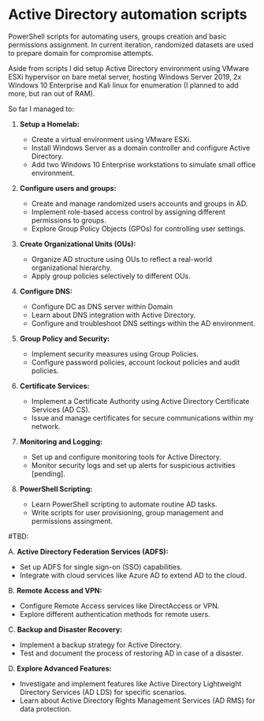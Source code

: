 # Active Directory automation scripts

PowerShell scripts for automating users, groups creation and basic permissions assignment. In current iteration, randomized datasets are used to prepare domain for compromise attempts.

Aside from scripts I did setup Active Directory environment using VMware ESXi hypervisor on bare metal server, hosting Windows Server 2019, 2x Windows 10 Enterprise and Kali linux for enumeration (I planned to add more, but ran out of RAM).

So far I managed to:

1. **Setup a Homelab:**
   - Create a virtual environment using VMware ESXi.
   - Install Windows Server as a domain controller and configure Active Directory.
   - Add two Windows 10 Enterprise workstations to simulate small office environment.

2. **Configure users and groups:**
   - Create and manage randomized users accounts and groups in AD.
   - Implement role-based access control by assigning different permissions to groups.
   - Explore Group Policy Objects (GPOs) for controlling user settings.

3. **Create Organizational Units (OUs):**
   - Organize AD structure using OUs to reflect a real-world organizational hierarchy.
   - Apply group policies selectively to different OUs.

4. **Configure DNS:**
   - Configure DC as DNS server within Domain
   - Learn about DNS integration with Active Directory.
   - Configure and troubleshoot DNS settings within the AD environment.

5. **Group Policy and Security:**
   - Implement security measures using Group Policies.
   - Configure password policies, account lockout policies and audit policies.

6. **Certificate Services:**
   - Implement a Certificate Authority using Active Directory Certificate Services (AD CS).
   - Issue and manage certificates for secure communications within my network.

7. **Monitoring and Logging:**
   - Set up and configure monitoring tools for Active Directory.
   - Monitor security logs and set up alerts for suspicious activities [pending].

8. **PowerShell Scripting:**
   - Learn PowerShell scripting to automate routine AD tasks.
   - Write scripts for user provisioning, group management and permissions assingment.

#TBD:

A. **Active Directory Federation Services (ADFS):**
   - Set up ADFS for single sign-on (SSO) capabilities.
   - Integrate with cloud services like Azure AD to extend AD to the cloud.

B. **Remote Access and VPN:**
   - Configure Remote Access services like DirectAccess or VPN.
   - Explore different authentication methods for remote users.
 
C. **Backup and Disaster Recovery:**
   - Implement a backup strategy for Active Directory.
   - Test and document the process of restoring AD in case of a disaster.
    
D. **Explore Advanced Features:**
   - Investigate and implement features like Active Directory Lightweight Directory Services (AD LDS) for specific scenarios.
   - Learn about Active Directory Rights Management Services (AD RMS) for data protection.

